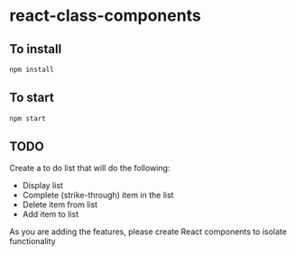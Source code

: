# react-class-components

## To install

```bash
npm install
```

## To start

```bash
npm start
```

## TODO

Create a to do list that will do the following:

* Display list
* Complete (strike-through) item in the list
* Delete item from list
* Add item to list

As you are adding the features, please create React components to isolate functionality
